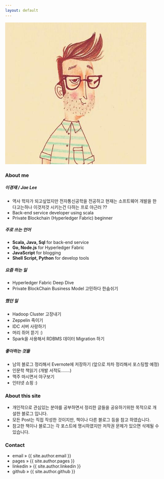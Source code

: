 ```yaml
---
layout: default
---
```


<img id="profile-img" src="/images/private/jae.jpeg" alt="jae" />


### About me

##### 이경재 / Jae Lee
* 역사 학자가 되고싶었지만 전자통신공학을 전공하고 현재는 소프트웨어 개발을 한다고는하나 이것저것 시키는건 다하는 프로 야근러 ??
* Back-end service developer using scala
* Private Blockchain (Hyperledger Fabric) beginner

##### 주로 쓰는 언어
* **Scala, Java, Sql** for back-end service
* **Go, Node.js** for Hyperledger Fabric 
* **JavaScript** for blogging
* **Shell Script, Python** for develop tools


##### 요즘 하는 일
* Hyperledger Fabric Deep Dive
* Private BlockChain Business Model 고민하다 한숨쉬기

##### 했던 일 
* Hadoop Cluster 고장내기
* Zeppelin 죽이기
* IDC 서버 사랑하기
* 머리 쥐어 뜯기 :)
* Spark을 사용해서 RDBMS 데이터 Migration 하기

##### 좋아하는 것들
* 남의 블로그 정리해서 Evernote에 저장하기 (앞으로 차차 정리해서 포스팅할 예정)
* 인문학 책읽기 (개발 서적도.......)
* 맥주 마시면서 야구보기
* 인터넷 쇼핑 :)

### About this site
* 개인적으로 관심있는 분야를 공부하면서 정리한 글들을 공유하기위한 목적으로 개설한 블로그 입니다.
* 모든 Post는 직접 작성한 것이지만, 책이나 다른 블로그 등을 참고 하였습니다.
* 참고한 책이나 블로그는 각 포스트에 명시하였지만 저작권 문제가 있으면 삭제될 수 있습니다.


### Contact
<ul class="about">
    <li> <span> email </span> &raquo; <a href="mailto:{{ site.author.email }}" style="text-decoration:none"> {{ site.author.email }} </a> </li>
    <li> <span> pages </span> &raquo; <a href="http://{{ site.author.pages }}" style="text-decoration:none"> {{ site.author.pages }} </a> </li>
    <li> <span> linkedin </span> &raquo; <a href="http://{{ site.author.linkedin }}" style="text-decoration:none"> {{ site.author.linkedin }} </a> </li>
    <li> <span> github </span> &raquo; <a href="http://{{ site.author.github }}" style="text-decoration:none"> {{ site.author.github }} </a> </li>
</ul>
